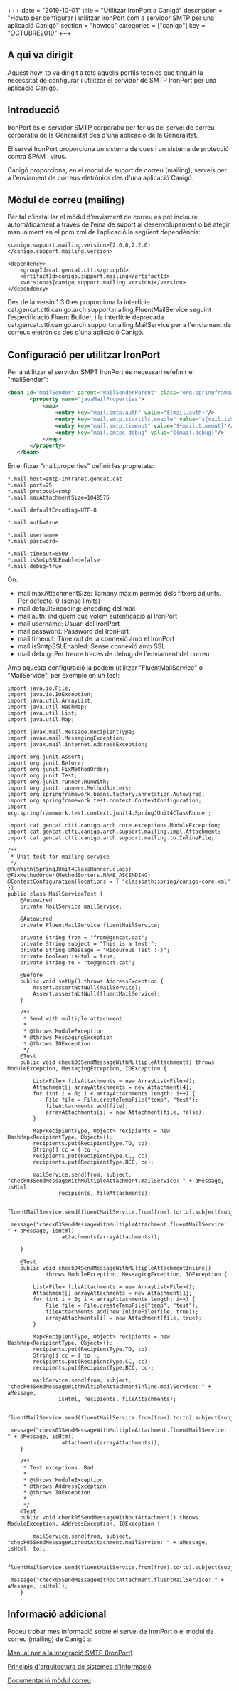 +++
date        = "2019-10-01"
title       = "Utilitzar IronPort a Canigó"
description = "Howto per configurar i utilitzar IronPort com a servidor SMTP per una aplicació Canigó"
section     = "howtos"
categories  = ["canigo"]
key         = "OCTUBRE2019"
+++

## A qui va dirigit

Aquest how-to va dirigit a tots aquells perfils tècnics que tinguin la necessitat de configurar i utilitzar el servidor de SMTP IronPort per una aplicació Canigó.

## Introducció

IronPort és el servidor SMTP corporatiu per fer ús del servei de correu corporatiu de la Generalitat des d'una aplicació de la Generalitat.

El servei IronPort proporciona un sistema de cues i un sistema de protecció contra SPAM i virus.

Canigó proporciona, en el mòdul de suport de correu (mailing), serveis per a l'enviament de correus eletrònics des d'una aplicació Canigó.

## Mòdul de correu (mailing)

Per tal d’instal·lar el mòdul d’enviament de correu es pot incloure automàticament a través de l’eina de suport al desenvolupament o bé afegir manualment en el pom.xml de l’aplicació la següent dependència:

```
<canigo.support.mailing.version>[2.0.0,2.2.0)</canigo.support.mailing.version>

<dependency>
    <groupId>cat.gencat.ctti</groupId>
    <artifactId>canigo.support.mailing</artifactId>
    <version>${canigo.support.mailing.version}</version>
</dependency>
```

Des de la versió 1.3.0 es proporciona la interfície cat.gencat.ctti.canigo.arch.support.mailing.FluentMailService seguint l’especificació Fluent Builder, i la interfície deprecada cat.gencat.ctti.canigo.arch.support.mailing.MailService per a l'enviament de correus eletrònics des d'una aplicació Canigó.

## Configuració per utilitzar IronPort

Per a utilitzar el servidor SMPT IronPort és necessari refefinir el "mailSender":
 
 ```xml
 <bean id="mailSender" parent="mailSenderParent" class="org.springframework.mail.javamail.JavaMailSenderImpl">
		<property name="javaMailProperties">
			<map>
				<entry key="mail.smtp.auth" value="${mail.auth}"/>
				<entry key="mail.smtp.starttls.enable" value="${mail.isSmtpSSLEnabled}"/>
				<entry key="mail.smtp.timeout" value="${mail.timeout}"/>
				<entry key="mail.smtps.debug" value="${mail.debug}"/>
			</map>
		</property>
	</bean>
  ```
  
 En el fitxer "mail.properties" definir les propietats:
   ```properties
*.mail.host=smtp-intranet.gencat.cat
*.mail.port=25
*.mail.protocol=smtp
*.mail.maxAttachmentSize=1048576 

*.mail.defaultEncoding=UTF-8

*.mail.auth=true

*.mail.username=
*.mail.password=

*.mail.timeout=8500
*.mail.isSmtpSSLEnabled=false
*.mail.debug=true
   ```
 On:
 - mail.maxAttachmentSize: Tamany màxim permés dels fitxers adjunts. Per defecte: 0 (sense limits)
 - mail.defaultEncoding: encoding del mail
 - mail.auth: indiquem que volem autenticació al IronPort
 - mail.username: Usuari del IronPort
 - mail.password: Password del IronPort
 - mail.timeout: Time out de la connexió amb el IronPort
 - mail.isSmtpSSLEnabled: Sense connexió amb SSL
 - mail.debug: Per treure traces de debug de l'enviament del correu

Amb aquesta configuració ja podem utilitzar "FluentMailService" o "MailService", per exemple en un test:

```
import java.io.File;
import java.io.IOException;
import java.util.ArrayList;
import java.util.HashMap;
import java.util.List;
import java.util.Map;

import javax.mail.Message.RecipientType;
import javax.mail.MessagingException;
import javax.mail.internet.AddressException;

import org.junit.Assert;
import org.junit.Before;
import org.junit.FixMethodOrder;
import org.junit.Test;
import org.junit.runner.RunWith;
import org.junit.runners.MethodSorters;
import org.springframework.beans.factory.annotation.Autowired;
import org.springframework.test.context.ContextConfiguration;
import org.springframework.test.context.junit4.SpringJUnit4ClassRunner;

import cat.gencat.ctti.canigo.arch.core.exceptions.ModuleException;
import cat.gencat.ctti.canigo.arch.support.mailing.impl.Attachment;
import cat.gencat.ctti.canigo.arch.support.mailing.to.InlineFile;

/**
 * Unit test for mailing service
 */
@RunWith(SpringJUnit4ClassRunner.class)
@FixMethodOrder(MethodSorters.NAME_ASCENDING)
@ContextConfiguration(locations = { "classpath:spring/canigo-core.xml" })
public class MailServiceTest {
	@Autowired
	private MailService mailService;

	@Autowired
	private FluentMailService fluentMailService;

	private String from = "from@gencat.cat";
	private String subject = "This is a test!";
	private String aMessage = "Rigourous Test :-)";
	private boolean isHtml = true;
	private String to = "to@gencat.cat";

	@Before
	public void setUp() throws AddressException {
		Assert.assertNotNull(mailService);
		Assert.assertNotNull(fluentMailService);
	}

	/**
	 * Send with multiple attachment
	 * 
	 * @throws ModuleException
	 * @throws MessagingException
	 * @throws IOException
	 */
	@Test
	public void check03SendMessageWithMultipleAttachment() throws ModuleException, MessagingException, IOException {

		List<File> fileAttachments = new ArrayList<File>();
		Attachment[] arrayAttachments = new Attachment[4];
		for (int i = 0; i < arrayAttachments.length; i++) {
			File file = File.createTempFile("temp", "test");
			fileAttachments.add(file);
			arrayAttachments[i] = new Attachment(file, false);
		}

		Map<RecipientType, Object> recipients = new HashMap<RecipientType, Object>();
		recipients.put(RecipientType.TO, to);
		String[] cc = { to };
		recipients.put(RecipientType.CC, cc);
		recipients.put(RecipientType.BCC, cc);

		mailService.send(from, subject, "check03SendMessageWithMultipleAttachment.mailService: " + aMessage, isHtml,
				recipients, fileAttachments);

		fluentMailService.send(fluentMailService.from(from).to(to).subject(subject)
				.message("check03SendMessageWithMultipleAttachment.fluentMailService: " + aMessage, isHtml)
				.attachments(arrayAttachments));

	}

	@Test
	public void check04SendMessageWithMultipleAttachmentInline()
			throws ModuleException, MessagingException, IOException {

		List<File> fileAttachments = new ArrayList<File>();
		Attachment[] arrayAttachments = new Attachment[1];
		for (int i = 0; i < arrayAttachments.length; i++) {
			File file = File.createTempFile("temp", "test");
			fileAttachments.add(new InlineFile(file, true));
			arrayAttachments[i] = new Attachment(file, true);
		}

		Map<RecipientType, Object> recipients = new HashMap<RecipientType, Object>();
		recipients.put(RecipientType.TO, to);
		String[] cc = { to };
		recipients.put(RecipientType.CC, cc);
		recipients.put(RecipientType.BCC, cc);

		mailService.send(from, subject, "check04SendMessageWithMultipleAttachmentInline.mailService: " + aMessage,
				isHtml, recipients, fileAttachments);

		fluentMailService.send(fluentMailService.from(from).to(to).subject(subject)
				.message("check03SendMessageWithMultipleAttachment.fluentMailService: " + aMessage, isHtml)
				.attachments(arrayAttachments));
	}

	/**
	 * Test exceptions. Bad
	 * 
	 * @throws ModuleException
	 * @throws AddressException
	 * @throws IOException
	 * 
	 */
	@Test
	public void check05SendMessageWithoutAttachment() throws ModuleException, AddressException, IOException {
		
		mailService.send(from, subject, "check05SendMessageWithoutAttachment.mailService: " + aMessage, isHtml, to);

		fluentMailService.send(fluentMailService.from(from).to(to).subject(subject)
				.message("check05SendMessageWithoutAttachment.fluentMailService: " + aMessage, isHtml));
	}
```

## Informació addicional

Podeu trobar més informació sobre el servei de IronPort o el mòdul de correu (mailing) de Canigó a:

[Manual per a la integració SMTP (IronPort)](https://portic.ctti.gencat.cat/solucions/soltecnologiques/_layouts/15/WopiFrame2.aspx?sourcedoc=/solucions/soltecnologiques/Documents/Lloc%20de%20Treball/10-02/CTTI_9.61_Integraci%c3%b3_SMTP_IronPort.pdf)

[Principis d'arquitectura de sistemes d'informació](/arqctti/principis_arq/)

[Documentació mòdul correu](/canigo-documentacio-versions-3x-suport/modul-correu/)
